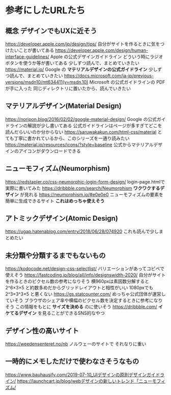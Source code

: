 # 参考にしたURLたち
## 概念 デザインでもUXに近そう
https://developer.apple.com/jp/design/tips/
自分がサイトを作るときに気をつけたいことが書いてある
https://developer.apple.com/design/human-interface-guidelines/
Apple の公式デザインガイドライン
どういう時にラジオボタンを使うか等が書いてある
少しずつ読んで、まとめていきたい
https://material.io/
Google の __マテリアルデザインの公式ガイドライン__
少しずつ読んで、まとめていきたい
https://docs.microsoft.com/ja-jp/previous-versions/msdn10/mt634411(v=msdn.10)
Microsoft の公式ガイドラインの PDF が手に入った
同じディレクトリに置いたから、読んでいきたい

## マテリアルデザイン(Material Design)
https://noripon.blog/2016/02/02/google-material-design/
Google の公式ガイドラインの解説が少し書いてある
公式ガイドラインはページが多すぎてどこを読んだらいいのか分からない
https://saruwakakun.com/html-css/material
とても丁寧に書かれているから、このシリーズを一通り読みたい
https://material.io/resources/icons/?style=baseline
公式からマテリアルデザインのアイコンがダウンロードできる
## ニューモフィズム(Neumorphism)
https://redstapler.co/css-neumorphic-login-form-design/
login-page.htmlで実際に書いてみた
https://dribbble.com/search/Neumorphism
__ワクワクするデザイン__ が見れる
https://neumorphism.io/#e0e0e0
ニューモフィズムの要素を簡単に生成できるサイト
__これはめっちゃ使えそう__
## アトミックデザイン(Atomic Design)
https://ugap.hatenablog.com/entry/2018/06/28/074920
これも読んで少しまとめたい
## 未分類や分類するまでもないもの
https://kodocode.net/design-css-selectlist/
バリエーションがあってコピペで使えそう
https://fastcoding.jp/blog/all/info/designswidth-2020/
自分がサイトを作るときのピクセル数の参考になりそう
横960pxは素因数分解すると 2^6×3×5 と約数多めだからグリッドレイアウトと相性がいい
1080pxでも 2^3×3^3×5 と悪くない
https://gs.statcounter.com/
めっちゃ公式団体が運営していそう
ブラウザのシェア率や横幅のピクセル数を決定するときに参考になりそう
この情報をもとに __サイズを決める__ のに使いそう
https://dribbble.com/
__イケてるデザイン__ を見ることができるSNS的なやつ
## デザイン性の高いサイト
https://weedensenteret.no/nb
ノルウェーのサイトで それなりに重い
## 一時的にメモしただけで使わなさそうなもの
https://www.bauhausify.com/2019-07-10_UIデザインの原則デザインガイドライン/
https://launchcart.jp/blog/webデザインの新しいトレンド「ニューモフィズム/
